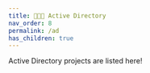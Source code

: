 ```yaml
---
title: 👩‍👧‍👦 Active Directory
nav_order: 8
permalink: /ad
has_children: true
---
```


Active Directory projects are listed here!